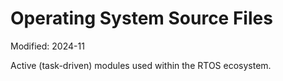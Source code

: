 # Operating System Source Files

Modified: 2024-11

Active (task-driven) modules used within the RTOS ecosystem.

